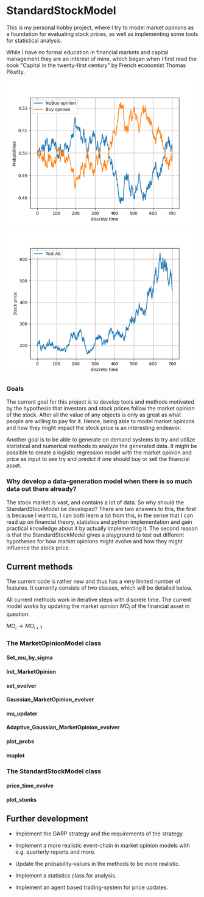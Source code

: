 # StandardStockModel
This is my personal hobby project, where I try to model market opinions as a foundation for evaluating stock prices, as well as implementing some tools for statistical analysis.


While I have no formal education in financial markets and capital management they are an interest of mine, which began when I first read the book "Capital in the twenty-first century" by French economist Thomas Piketty. 

![Image1](/scr/figs/probabilities_example.png "Example of market opinion evolution")


![Image2](/scr/figs/stock_example.png "Corrsponding stock evolution with said market opinion")


### Goals
The current goal for this project is to develop tools and methods motivated by the hypothesis that investors and stock prices follow the market opinion of the stock. After all the value of any objects is only as great as what people are willing to pay for it. Hence, being able to model market opinions and how they might impact the stock price is an interesting endeavor.


Another goal is to be able to generate on demand systems to try and utilize statistical and numerical methods to analyze the generated data. It might be possible to create a logistic regression model with the market opinion and price as input to see try and predict if one should buy or sell the financial asset.

### Why develop a data-generation model when there is so much data out there already?
The stock market is vast, and contains a lot of data. So why should the StandardStockModel be developed? There are two answers to this, the first is because I want to, I can both learn a lot from this, in the sense that I can read up on financial theory, statistics and python implementation and gain practical knowledge about it by actually implementing it. The second reason is that the StandardStockModel gives a playground to test out different hypotheses for how market opinions might evolve and how they might influence the stock price.   


## Current methods
The current code is rather new and thus has a very limited number of features. It currently consists of two classes, which will be detailed below.

All current methods work in iterative steps with discrete time. The current model works by updating the market opinion $MO_i$ of the financial asset in question.

$MO_i\rightarrow MO_{i+1}$

### The MarketOpinionModel class

#### Set_mu_by_sigma

#### Init_MarketOpinion

#### set_evolver

#### Gaussian_MarketOpinion_evolver

#### mu_updater

#### Adaptive_Gaussian_MarketOpinion_evolver

#### plot_probs

#### muplot


### The StandardStockModel class


#### price_time_evolve

#### plot_stonks


## Further development

* Implement the GARP strategy and the requirements of the strategy.

* Implement a more realistic event-chain in market opinion models with e.g. quarterly reports and more.

* Update the probability-values in the methods to be more realistic.

* Implement a statistics class for analysis.

* Implement an agent based trading-system for price updates.


